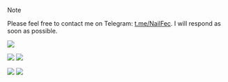 > [!NOTE]  
> Please feel free to contact me on Telegram: [t.me/NailFec](https://t.me/nailfec). I will respond as soon as possible.

![](http://github-profile-summary-cards.vercel.app/api/cards/profile-details?username=NailFec&theme=github)

![](http://github-profile-summary-cards.vercel.app/api/cards/repos-per-language?username=NailFec&theme=github) ![](http://github-profile-summary-cards.vercel.app/api/cards/most-commit-language?username=NailFec&theme=github)

![](http://github-profile-summary-cards.vercel.app/api/cards/stats?username=NailFec&theme=github) ![](http://github-profile-summary-cards.vercel.app/api/cards/productive-time?username=NailFec&theme=github&utcOffset=8)
